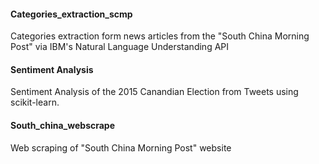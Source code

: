 
#### Categories_extraction_scmp
Categories extraction form news articles from the "South China Morning Post" via IBM's Natural Language Understanding API

#### Sentiment Analysis
Sentiment Analysis of the 2015 Canandian Election from Tweets using scikit-learn.

#### South_china_webscrape
Web scraping of "South China Morning Post" website
